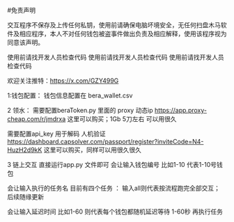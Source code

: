#免责声明

交互程序不保存及上传任何私钥，使用前请确保电脑坏境安全，无任何扫盘木马软件及相应程序，本人不对任何钱包被盗事件做出负责及相应解释，使用该程序视为同意该声明。

使用前请找开发人员检查代码 使用前请找开发人员检查代码 使用前请找开发人员检查代码

欢迎关注推特：https://x.com/GZY499G

1:钱包配置：
钱包信息配置在 bera_wallet.csv

2 领水：
需要配置beraToken.py 里面的 proxy 动态ip
https://app.proxy-cheap.com/r/jmdrxa 这里可以购买；1Gb 5刀左右 可以用很久

需要配置api_key 用于解码 人机验证
https://dashboard.capsolver.com/passport/register?inviteCode=N4-HuzH2d9kK
这里可以购买，同样可以用很久很久

3 链上交互
直接运行app.py 文件即可
会让输入钱包编号 比如1-10 代表1-10号钱包

会让输入执行的任务名 目前有四个任务 ： <swapUsdc> <mintHoney> <bend> <getBgt> 
输入all则代表按流程跑完全部交互；
后续随缘更新

会让输入延迟时间 比如1-60 则代表每个钱包都随机延迟等待 1-60秒 再执行任务

